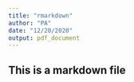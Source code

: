 ```yaml
---
title: "rmarkdown"
author: "PA"
date: "12/20/2020"
output: pdf_document
---
```


## This is a markdown file
